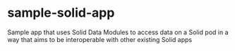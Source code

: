 # sample-solid-app
Sample app that uses Solid Data Modules to access data on a Solid pod in a way that aims to be interoperable with other existing Solid apps
